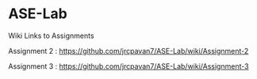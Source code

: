 # ASE-Lab

Wiki Links to Assignments



Assignment 2 :  https://github.com/jrcpavan7/ASE-Lab/wiki/Assignment-2

Assignment 3 : https://github.com/jrcpavan7/ASE-Lab/wiki/Assignment-3
